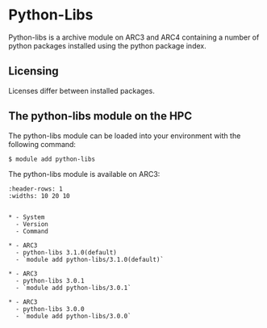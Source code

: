 # Python-Libs

Python-libs is a archive module on ARC3 and ARC4 containing a number of python packages installed using the python package index.





## Licensing

Licenses differ between installed packages.



## The python-libs module on the HPC

The python-libs module can be loaded into your environment with the following command:

```bash
$ module add python-libs
```

The python-libs module is available on ARC3:

```{list-table}
:header-rows: 1
:widths: 10 20 10


* - System
  - Version
  - Command

* - ARC3
  - python-libs 3.1.0(default)
  - `module add python-libs/3.1.0(default)`

* - ARC3
  - python-libs 3.0.1
  - `module add python-libs/3.0.1`

* - ARC3
  - python-libs 3.0.0
  - `module add python-libs/3.0.0`

```
